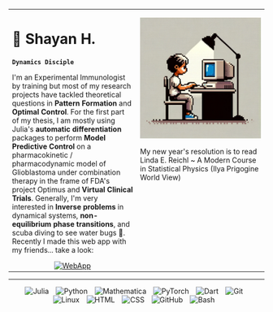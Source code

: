 <table>
  <tr>
    <!-- left Column for Text -->
    <td valign="top" width="50%">

# 🪸 Shayan H. 
**`Dynamics Disciple`**

 <!--& Digital Alchemist (Virtual Clinical Trials: FDA Project Optimus)-->

I'm an Experimental Immunologist by training but most of my research projects have tackled theoretical questions in **Pattern Formation** and **Optimal Control**. For the first part of my thesis, I am mostly using Julia's **automatic differentiation** packages to perform **Model Predictive Control** on a pharmacokinetic / pharmacodynamic model of Glioblastoma under combination therapy in the frame of FDA's project Optimus and **Virtual Clinical Trials**. Generally, I'm very interested in **Inverse problems** in dynamical systems, **non-equilibrium phase transitions**, and scuba diving to see water bugs 🪸. Recently I made this web app with my friends... take a look:

<div align="center">
    <a href="https://readtheroom.site/" target="_blank">
        <img src="https://github.com/fikra-mosaic/litmus-pulse/blob/main/static/images/eye_hist.png" width="50" alt="WebApp">
    </a>
</div>
    </td>
    <!-- Right Column for Image -->
    <td valign="top" width="50%">

![Your Image](https://github.com/shayshay42/shayshay42/blob/main/pixelart_persona.png)

My new year's resolution is to read Linda E. Reichl ~ A Modern Course in Statistical Physics (Ilya Prigogine World View)
    </td>
  </tr>
</table>

---

<div align="center">

<img alt="Julia" width="30px" style="padding-right:10px;" src="https://cdn.jsdelivr.net/gh/devicons/devicon/icons/julia/julia-original.svg" />
<img alt="Python" width="30px" style="padding-right:10px;" src="https://cdn.jsdelivr.net/gh/devicons/devicon/icons/python/python-original.svg" />
<img alt="Mathematica" width="30px" style="padding-right:10px;" src="https://upload.wikimedia.org/wikipedia/commons/thumb/2/20/Mathematica_Logo.svg/1965px-Mathematica_Logo.svg.png" />
<img alt="PyTorch" width="30px" style="padding-right:10px;" src="https://upload.wikimedia.org/wikipedia/commons/thumb/1/10/PyTorch_logo_icon.svg/1200px-PyTorch_logo_icon.svg.png" />
<img alt="Dart" width="30px" style="padding-right:10px;" src="https://cdn.jsdelivr.net/gh/devicons/devicon/icons/dart/dart-original.svg" />
<img alt="Git" width="30px" style="padding-right:10px;" src="https://cdn.jsdelivr.net/gh/devicons/devicon/icons/git/git-original.svg" />
<img alt="Linux" width="30px" style="padding-right:10px;" src="https://cdn.jsdelivr.net/gh/devicons/devicon/icons/linux/linux-original.svg" />
<img alt="HTML" width="30px" style="padding-right:10px;" src="https://cdn.jsdelivr.net/gh/devicons/devicon/icons/html5/html5-plain.svg" />
<img alt="CSS" width="30px" style="padding-right:10px;" src="https://cdn.jsdelivr.net/gh/devicons/devicon/icons/css3/css3-plain.svg" />
<img alt="GitHub" width="30px" style="padding-right:10px;" src="https://cdn.jsdelivr.net/gh/devicons/devicon/icons/github/github-original.svg" />
<img alt="Bash" width="30px" style="padding-right:10px;" src="https://cdn.jsdelivr.net/gh/devicons/devicon/icons/bash/bash-original.svg" />

</div>
<br />


#

<!--
**shayshay42/shayshay42** is a ✨ _special_ ✨ repository because its `README.md` (this file) appears on your GitHub profile.

Here are some ideas to get you started:

- 🔭 I’m currently working on ...
- 🌱 I’m currently learning ...
- 👯 I’m looking to collaborate on ...
- 🤔 I’m looking for help with ...
- 💬 Ask me about ...
- 📫 How to reach me: ...
- 😄 Pronouns: ...
- ⚡ Fun fact: ...
-->
